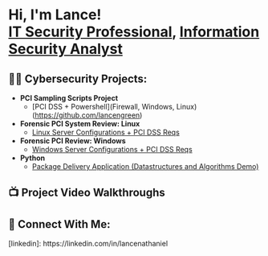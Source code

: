 <h1>Hi, I'm Lance! <br/><a href="https://github.com/lancengreen">IT Security Professional</a>, <a href="https://www.linkedin.com/in/lancenathaniel/">Information Security Analyst</a> </a></h1>

<h2>👨‍💻 Cybersecurity Projects:</h2>

- <b>PCI Sampling Scripts Project</b>
  - [PCI DSS + Powershell](Firewall, Windows, Linux)(https://github.com/lancengreen)
- <b>Forensic PCI System Review: Linux </b>
  - [Linux Server Configurations + PCI DSS Reqs](https://github.com/lancengreen)
- <b>Forensic PCI Review: Windows</b>
  - [Windows Server Configurations + PCI DSS Reqs](https://github.com/lancengreen)
- <b>Python</b>
  - [Package Delivery Application (Datastructures and Algorithms Demo)](https://github.com/joshmadakor1/Package-Delivery-Pathfinding-Algorithm)

<h2>📺 Project Video Walkthroughs</h2>



<h2> 🤳 Connect With Me:</h2>
[linkedin]: https://linkedin.com/in/lancenathaniel

<!--
**joshmadakor1/joshmadakor1** is a ✨ _special_ ✨ repository because its `README.md` (this file) appears on your GitHub profile.

Here are some ideas to get you started:

- 🔭 I’m currently working on ...
- 🌱 I’m currently learning ...
- 👯 I’m looking to collaborate on ...
- 🤔 I’m looking for help with ...
- 💬 Ask me about ...
- 📫 How to reach me: ...
- 😄 Pronouns: ...
- ⚡ Fun fact: ...
-->
